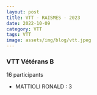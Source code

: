 ```yaml
---
layout: post
title: VTT - RAISMES - 2023
date: 2022-10-09
category: VTT
tags: VTT
image: assets/img/blog/vtt.jpeg
---
```


### VTT Vétérans B
16 participants
- MATTIOLI RONALD : 3
